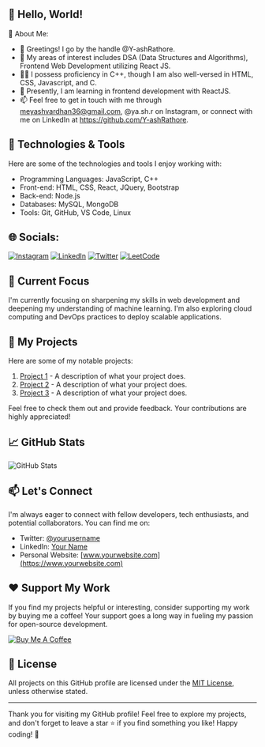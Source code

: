 ## 👋 Hello, World!

💫 About Me:
- 👋 Greetings! I go by the handle @Y-ashRathore.
- 👀 My areas of interest includes DSA (Data Structures and Algorithms), Frontend Web Development utilizing React JS.
- 🧑‍💻 I possess proficiency in C++, though I am also well-versed in HTML, CSS, Javascript, and C.
- 🌱 Presently, I am learning in frontend development with ReactJS.
- 📫 Feel free to get in touch with me through meyashvardhan36@gmail.com, @ya.sh.r on Instagram, or connect with me on LinkedIn at https://github.com/Y-ashRathore.

## 🔧 Technologies & Tools

Here are some of the technologies and tools I enjoy working with:

- Programming Languages: JavaScript, C++
- Front-end: HTML, CSS, React, JQuery, Bootstrap
- Back-end: Node.js
- Databases: MySQL, MongoDB
- Tools: Git, GitHub, VS Code, Linux

## 🌐 Socials:
[![Instagram](https://img.shields.io/badge/Instagram-%23E4405F.svg?style=for-the-badge&logo=Instagram&logoColor=white)](https://instagram.com/ya.sh.r) [![LinkedIn](https://img.shields.io/badge/linkedin-%230077B5.svg?style=for-the-badge&logo=linkedin&logoColor=white)](https://linkedin.com/in/yash-vardhan-singh-rathore) [![Twitter](https://img.shields.io/badge/Twitter-%231DA1F2.svg?style=for-the-badge&logo=Twitter&logoColor=white)](https://twitter.com/chandravob) [![LeetCode](https://img.shields.io/badge/LeetCode-000000?style=for-the-badge&logo=LeetCode&logoColor=#d16c06)](https://leetcode.com/yrathore/)

## 🌱 Current Focus

I'm currently focusing on sharpening my skills in web development and deepening my understanding of machine learning. I'm also exploring cloud computing and DevOps practices to deploy scalable applications.

## 🚀 My Projects

Here are some of my notable projects:

1. [Project 1](https://github.com/yourusername/project1) - A description of what your project does.
2. [Project 2](https://github.com/yourusername/project2) - A description of what your project does.
3. [Project 3](https://github.com/yourusername/project3) - A description of what your project does.

Feel free to check them out and provide feedback. Your contributions are highly appreciated!

## 📈 GitHub Stats

![GitHub Stats](https://github-readme-stats.vercel.app/api?username=yourusername&show_icons=true&hide=contribs)

## 📫 Let's Connect

I'm always eager to connect with fellow developers, tech enthusiasts, and potential collaborators. You can find me on:

- Twitter: [@yourusername](https://twitter.com/yourusername)
- LinkedIn: [Your Name](https://www.linkedin.com/in/yourname/)
- Personal Website: [www.yourwebsite.com](https://www.yourwebsite.com)

## ❤️ Support My Work

If you find my projects helpful or interesting, consider supporting my work by buying me a coffee! Your support goes a long way in fueling my passion for open-source development.

[![Buy Me A Coffee](https://path/to/buymeacoffee.jpg)](https://buymeacoffee.com/yourusername)

## 📝 License

All projects on this GitHub profile are licensed under the [MIT License](LICENSE), unless otherwise stated.

---
Thank you for visiting my GitHub profile! Feel free to explore my projects, and don't forget to leave a star ⭐️ if you find something you like! Happy coding! 🚀

